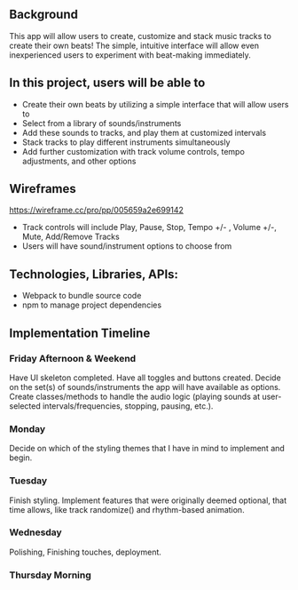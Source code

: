 ## Background

This app will allow users to create, customize and stack music tracks to create their own beats! The simple, intuitive interface will allow even inexperienced users to experiment with beat-making immediately.


## In this project, users will be able to

- Create their own beats by utilizing a simple interface that will allow users to
- Select from a library of sounds/instruments
- Add these sounds to tracks, and play them at customized intervals
- Stack tracks to play different instruments simultaneously
- Add further customization with track volume controls, tempo adjustments, and other options


## Wireframes

https://wireframe.cc/pro/pp/005659a2e699142



- Track controls will include Play, Pause, Stop, Tempo +/- , Volume +/-, Mute, Add/Remove Tracks
- Users will have sound/instrument options to choose from


## Technologies, Libraries, APIs:

- Webpack to bundle source code
- npm to manage project dependencies



## Implementation Timeline


### Friday Afternoon & Weekend
Have UI skeleton completed. Have all toggles and buttons created. Decide on the set(s) of sounds/instruments the app will have available as options. Create classes/methods to handle the audio logic (playing sounds at user-selected intervals/frequencies, stopping, pausing, etc.).

### Monday
Decide on which of the styling themes that I have in mind to implement and begin. 

### Tuesday
Finish styling. Implement features that were originally deemed optional, that time allows, like track randomize() and rhythm-based animation.

### Wednesday
Polishing, Finishing touches, deployment.

### Thursday Morning





